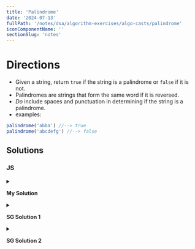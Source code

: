 ```yaml
---
title: 'Palindrome'
date: '2024-07-13'
fullPath: '/notes/dsa/algorithm-exercises/algo-casts/palindrome'
iconComponentName: ''
sectionSlug: 'notes'
---
```


# Directions

- Given a string, return `true` if the string is a palindrome or `false` if it is not.
- Palindromes are strings that form the same word if it is reversed.
- *Do* include spaces and punctuation in determining if the string is a palindrome.
- examples:
```js
palindrome('abba') //--> true
palindrome('abcdefg') //--> false
```

## Solutions

### JS

<details>

<summary>

**My Solution**

</summary>

```javascript
function palindrome(str) {
    const lastIndex = str.length - 1
    const midPoint = Math.floor(lastIndex / 2);

  for (let i = 0; i <= midPoint; i++) {
    if (str[i] === str[lastIndex - i]) {
        continue
    } else {
        return false
    }
  }

  return true
}
```

</details>

<details>

<summary>

**SG Solution 1**

</summary>

```javascript
function palindrome(str) {
    const reversed = str.split('').reverse().join('');

    return reversed === str;
}
```

</details>

<details>

<summary>

**SG Solution 2**

</summary>

```javascript
function palindrome(str) {
    const strLen = str.length - 1;
    return str.split('').every((char, i) => char === str[strLen - i]);
}
```

</details>
